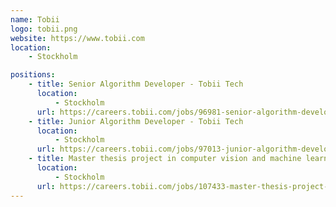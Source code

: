 ```yaml
---
name: Tobii
logo: tobii.png
website: https://www.tobii.com
location:
    - Stockholm

positions:
    - title: Senior Algorithm Developer - Tobii Tech
      location:
          - Stockholm
      url: https://careers.tobii.com/jobs/96981-senior-algorithm-developer-tobii-tech
    - title: Junior Algorithm Developer - Tobii Tech
      location:
          - Stockholm
      url: https://careers.tobii.com/jobs/97013-junior-algorithm-developer-tobii-tech
    - title: Master thesis project in computer vision and machine learning
      location:
          - Stockholm
      url: https://careers.tobii.com/jobs/107433-master-thesis-project-in-computer-vision-and-machine-learning           
---
```

